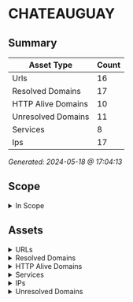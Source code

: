 # CHATEAUGUAY

## Summary

| Asset Type | Count |
|------------|-------|
|Urls|16|
|Resolved Domains|17|
|HTTP Alive Domains|10|
|Unresolved Domains|11|
|Services|8|
|Ips|17|

*Generated: 2024-05-18 @ 17:04:13*

## Scope

<details>
  <summary>In Scope</summary>

- *.chateauguay.qc.ca
- chateauguay.qc.ca

</details>

## Assets

<details>
  <summary>URLs</summary>

| URL | StatusCode | Title | Location | Techs |
|-----|------------|-------|----------|-------|
| http://biblio.ville.chateauguay.qc.ca:80 | N/A | N/A | N/A | ['wordpress', 'flywheel'] |
| http://guide.ville.chateauguay.qc.ca:80 | N/A | N/A | N/A | ['flywheel', 'basic', 'wordpress'] |
| http://incendie-web.ville.chateauguay.qc.ca:80 | N/A | N/A | N/A | ['windows_server', 'iis:10.0'] |
| http://mondossier.ville.chateauguay.qc.ca:80 | N/A | N/A | N/A | [] |
| http://ville.chateauguay.qc.ca:80 | N/A | N/A | N/A | ['wordpress', 'flywheel'] |
| http://www.guide.ville.chateauguay.qc.ca:80 | N/A | N/A | N/A | ['flywheel', 'basic', 'wordpress'] |
| http://www.ville.chateauguay.qc.ca:80 | N/A | N/A | N/A | ['wordpress', 'flywheel'] |
| https://access-dti.ville.chateauguay.qc.ca:443 | N/A | N/A | N/A | microsoft_asp.net |
| https://biblio.ville.chateauguay.qc.ca:443 | N/A | N/A | N/A | ['wordpress', 'flywheel'] |
| https://csp.ville.chateauguay.qc.ca:443 | N/A | N/A | N/A | ['iis:10.0', 'bootstrap', 'microsoft_asp.net', 'windows_server'] |
| https://guide.ville.chateauguay.qc.ca:443 | N/A | N/A | N/A | ['flywheel', 'basic', 'wordpress'] |
| https://mondossier.ville.chateauguay.qc.ca:443 | N/A | N/A | N/A | hsts |
| https://ptr.ville.chateauguay.qc.ca:443 | N/A | N/A | N/A | hsts |
| https://ville.chateauguay.qc.ca:443 | N/A | N/A | N/A | ['mysql', 'flywheel', 'php', 'wordpress:6.5.3', 'yoast_seo:22.5'] |
| https://www.guide.ville.chateauguay.qc.ca:443 | N/A | N/A | N/A | ['flywheel', 'basic', 'wordpress'] |
| https://www.ville.chateauguay.qc.ca:443 | N/A | N/A | N/A | ['wordpress', 'flywheel'] |

</details>

<details>
  <summary>Resolved Domains</summary>

| Domain | Resolved | Alive | Last HTTP Test | IPs | Found Date |
|--------|----------|-------|----------------|-----|------------|
| acces.ville.chateauguay.qc.ca | true | false | 20240517 | 207.35.210.146 | 20240516 | 
| access-dti.ville.chateauguay.qc.ca | true | true | 20240517 | 67.69.135.248 | 20240516 | 
| autodiscover.ville.chateauguay.qc.ca | true | false | 20240517 | 67.69.135.246 | 20240516 | 
| biblio.ville.chateauguay.qc.ca | true | true | 20240517 | 151.101.66.159 | 20240516 | 
| csp.ville.chateauguay.qc.ca | true | true | 20240517 | 67.69.135.252 | 20240516 | 
| guide.ville.chateauguay.qc.ca | true | true | 20240517 | 151.101.66.159 | 20240516 | 
| incendie-web.ville.chateauguay.qc.ca | true | true | 20240517 | 207.35.210.151 | 20240516 | 
| legacy.ville.chateauguay.qc.ca | true | false | 20240517 | 199.243.181.139 | 20240516 | 
| liencrpq.ville.chateauguay.qc.ca | true | false | 20240517 | 67.69.135.245 | 20240516 | 
| mondossier.ville.chateauguay.qc.ca | true | true | 20240517 | 23.205.255.174,23.205.255.141 | 20240516 | 
| owa.ville.chateauguay.qc.ca | true | false | 20240517 | 67.69.135.246 | 20240516 | 
| ptr.ville.chateauguay.qc.ca | true | true | 20240517 | 199.243.181.138 | 20240516 | 
| smtp.ville.chateauguay.qc.ca | true | false | 20240517 | 199.243.181.141 | 20240516 | 
| u-sismique.ville.chateauguay.qc.ca | true | false | 20240517 | 67.69.135.251 | 20240516 | 
| ville.chateauguay.qc.ca | true | true | 20240517 | 151.101.66.159 | 20240516 | 
| www.guide.ville.chateauguay.qc.ca | true | true | 20240517 | 151.101.66.159 | 20240516 | 
| www.ville.chateauguay.qc.ca | true | true | 20240517 | 151.101.66.159 | 20240516 | 

</details>

<details>
  <summary>HTTP Alive Domains</summary>

| Domain | HTTP Ports | HTTPS Ports | IPs | Found Date |
|--------|----------|-------|-----|------------|
| access-dti.ville.chateauguay.qc.ca | [] | 443 | 67.69.135.248 | 20240516 | 
| biblio.ville.chateauguay.qc.ca | 80 | 443 | 151.101.66.159 | 20240516 | 
| csp.ville.chateauguay.qc.ca | [] | 443 | 67.69.135.252 | 20240516 | 
| guide.ville.chateauguay.qc.ca | [] | 443 | 151.101.66.159 | 20240516 | 
| incendie-web.ville.chateauguay.qc.ca | 80 | [] | 207.35.210.151 | 20240516 | 
| mondossier.ville.chateauguay.qc.ca | [] | 443 | 23.205.255.174,23.205.255.141 | 20240516 | 
| ptr.ville.chateauguay.qc.ca | [] | 443 | 199.243.181.138 | 20240516 | 
| ville.chateauguay.qc.ca | 80 | 443 | 151.101.66.159 | 20240516 | 
| www.guide.ville.chateauguay.qc.ca | 80 | 443 | 151.101.66.159 | 20240516 | 
| www.ville.chateauguay.qc.ca | 80 | 443 | 151.101.66.159 | 20240516 | 

</details>

<details>
  <summary>Services</summary>

| IP | Port | Hostname | Service |
|-----|------------|-------|------|
| 151.101.66.159 | 443 | ['ville.chateauguay.qc.ca', 'www.ville.chateauguay.qc.ca', 'www.guide.ville.chateauguay.qc.ca', 'biblio.ville.chateauguay.qc.ca', 'guide.ville.chateauguay.qc.ca'] | https |
| 151.101.66.159 | 80 | ['ville.chateauguay.qc.ca', 'www.ville.chateauguay.qc.ca', 'www.guide.ville.chateauguay.qc.ca', 'biblio.ville.chateauguay.qc.ca', 'guide.ville.chateauguay.qc.ca'] | http |
| 199.243.181.138 | 443 | ptr.ville.chateauguay.qc.ca | https |
| 207.35.210.151 | 80 | incendie-web.ville.chateauguay.qc.ca | http |
| 23.205.255.141 | 443 | mondossier.ville.chateauguay.qc.ca | https |
| 23.205.255.141 | 80 | mondossier.ville.chateauguay.qc.ca | http |
| 67.69.135.248 | 443 | access-dti.ville.chateauguay.qc.ca | https |
| 67.69.135.252 | 443 | csp.ville.chateauguay.qc.ca | https |

</details>

<details>
  <summary>IPs</summary>

| IP | Domains |
|-----|------------|
| 151.101.66.159 | ['ville.chateauguay.qc.ca', 'guide.ville.chateauguay.qc.ca', 'biblio.ville.chateauguay.qc.ca', 'www.ville.chateauguay.qc.ca', 'www.guide.ville.chateauguay.qc.ca']|
| 199.243.181.138 | ['ptr.ville.chateauguay.qc.ca']|
| 199.243.181.139 | ['legacy.ville.chateauguay.qc.ca']|
| 199.243.181.141 | ['smtp.ville.chateauguay.qc.ca']|
| 207.35.210.146 | ['acces.ville.chateauguay.qc.ca']|
| 207.35.210.151 | ['incendie-web.ville.chateauguay.qc.ca']|
| 23.205.255.141 | ['mondossier.ville.chateauguay.qc.ca']|
| 23.205.255.174 | ['mondossier.ville.chateauguay.qc.ca']|
| 67.69.135.244 | ['ville.chateauguay.qc.ca']|
| 67.69.135.245 | ['liencrpq.ville.chateauguay.qc.ca']|
| 67.69.135.246 | ['owa.ville.chateauguay.qc.ca', 'autodiscover.ville.chateauguay.qc.ca']|
| 67.69.135.247 | ['ville.chateauguay.qc.ca']|
| 67.69.135.248 | ['ville.chateauguay.qc.ca', 'access-dti.ville.chateauguay.qc.ca']|
| 67.69.135.250 | ['owa.police.chateauguay.ca']|
| 67.69.135.251 | ['u-sismique.ville.chateauguay.qc.ca']|
| 67.69.135.252 | ['csp.ville.chateauguay.qc.ca']|
| 67.69.135.253 | ['ville.chateauguay.qc.ca']|

</details>

<details>
  <summary>Unresolved Domains</summary>

| Domain | Last Resolve Scan | Found Date |
|--------|-------------------|------------|
| access-police.ville.chateauguay.qc.ca | 20240516 | 20240516 | 
| access.ville.chateauguay.qc.ca | 20240516 | 20240516 | 
| access2.ville.chateauguay.qc.ca | 20240516 | 20240516 | 
| awds.ville.chateauguay.qc.ca | 20240516 | 20240516 | 
| awseg.ville.chateauguay.qc.ca | 20240516 | 20240516 | 
| chateauguay.qc.ca | 20240516 | 20240516 | 
| dossier.ville.chateauguay.qc.ca | 20240516 | 20240516 | 
| paiewebapi.ville.chateauguay.qc.ca | 20240516 | 20240516 | 
| pop3.ville.chateauguay.qc.ca | 20240516 | 20240516 | 
| www.chateauguay.qc.ca | 20240516 | 20240516 | 
| www.owa.ville.chateauguay.qc.ca | 20240516 | 20240516 | 

</details>